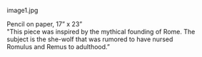 <c><figure><Image width:600px>image1.jpg</Image>
<figcaption>Pencil on paper, 17” x 23”<br/>
"This piece was inspired by the mythical founding of Rome. The subject is the she-wolf that was rumored to have nursed Romulus and Remus to adulthood.”</big>
</figcaption></figure></c>